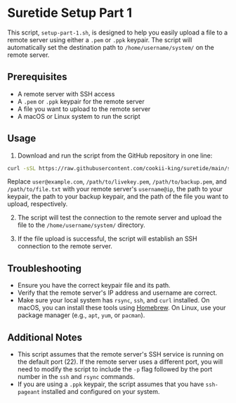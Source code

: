 # Suretide Setup Part 1

This script, `setup-part-1.sh`, is designed to help you easily upload a file to a remote server using either a `.pem` or `.ppk` keypair. The script will automatically set the destination path to `/home/username/system/` on the remote server.

## Prerequisites

- A remote server with SSH access
- A `.pem` or `.ppk` keypair for the remote server
- A file you want to upload to the remote server
- A macOS or Linux system to run the script

## Usage

1. Download and run the script from the GitHub repository in one line:

```bash
curl -sSL https://raw.githubusercontent.com/cookii-king/suretide/main/setup-part-1.sh -o setup-part-1.sh && chmod +x setup-part-1.sh && sudo bash setup-part-1.sh user@example.com /path/to/livekey.pem /path/to/backup.pem /path/to/file.txt
```

Replace `user@example.com`, `/path/to/livekey.pem`, `/path/to/backup.pem`, and `/path/to/file.txt` with your remote server's `username@ip`, the path to your keypair, the path to your backup keypair, and the path of the file you want to upload, respectively.

2. The script will test the connection to the remote server and upload the file to the `/home/username/system/` directory.

3. If the file upload is successful, the script will establish an SSH connection to the remote server.

## Troubleshooting

- Ensure you have the correct keypair file and its path.
- Verify that the remote server's IP address and username are correct.
- Make sure your local system has `rsync`, `ssh`, and `curl` installed. On macOS, you can install these tools using [Homebrew](https://brew.sh/). On Linux, use your package manager (e.g., `apt`, `yum`, or `pacman`).

## Additional Notes

- This script assumes that the remote server's SSH service is running on the default port (22). If the remote server uses a different port, you will need to modify the script to include the `-p` flag followed by the port number in the `ssh` and `rsync` commands.
- If you are using a `.ppk` keypair, the script assumes that you have `ssh-pageant` installed and configured on your system.
